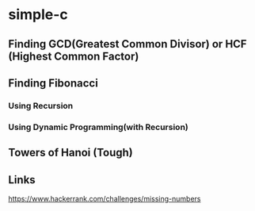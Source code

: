 # simple-c

## Finding GCD(Greatest Common Divisor) or HCF (Highest Common Factor)


## Finding Fibonacci

### Using Recursion

### Using Dynamic Programming(with Recursion)

## Towers of Hanoi (Tough)

## Links

https://www.hackerrank.com/challenges/missing-numbers